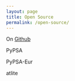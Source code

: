 ```yaml
---
layout: page
title: Open Source
permalink: /open-source/
---
```


On [Github](https://github.com/fneum)

PyPSA

PyPSA-Eur

atlite
